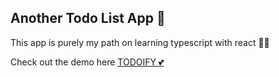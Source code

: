 ## Another Todo List App 🥱

This app is purely my path on learning typescript with react 🧑‍💻

Check out the demo here [TODOIFY 💕](https://anothertodolist.vercel.app/)
